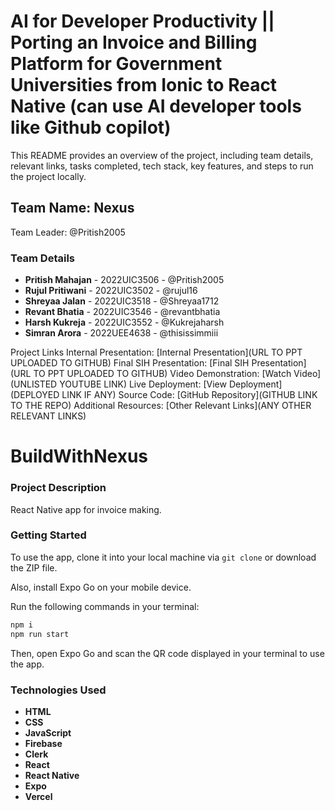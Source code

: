 # AI for Developer Productivity || Porting an Invoice and Billing Platform for Government Universities from Ionic to React Native (can use AI developer tools like Github copilot)

This README provides an overview of the project, including team details, relevant links, tasks completed, tech stack, key features, and steps to run the project locally.


## Team Name: Nexus

Team Leader: @Pritish2005

### Team Details

- **Pritish Mahajan** - 2022UIC3506 - @Pritish2005
- **Rujul Pritiwani** - 2022UIC3502 - @rujul16
- **Shreyaa Jalan**   - 2022UIC3518 - @Shreyaa1712
- **Revant Bhatia**   - 2022UIC3546 - @revantbhatia
- **Harsh Kukreja**   - 2022UIC3552 - @Kukrejaharsh
- **Simran Arora**    - 2022UEE4638 - @thisissimmiii

Project Links
Internal Presentation: [Internal Presentation](URL TO PPT UPLOADED TO GITHUB)
Final SIH Presentation: [Final SIH Presentation](URL TO PPT UPLOADED TO GITHUB)
Video Demonstration: [Watch Video](UNLISTED YOUTUBE LINK)
Live Deployment: [View Deployment](DEPLOYED LINK IF ANY)
Source Code: [GitHub Repository](GITHUB LINK TO THE REPO)
Additional Resources: [Other Relevant Links](ANY OTHER RELEVANT LINKS)


# BuildWithNexus



### Project Description

React Native app for invoice making. 

### Getting Started

To use the app, clone it into your local machine via `git clone` or download the ZIP file.

Also, install Expo Go on your mobile device.

Run the following commands in your terminal:

```bash
npm i
npm run start
```

Then, open Expo Go and scan the QR code displayed in your terminal to use the app.

### Technologies Used

- **HTML**
- **CSS**
- **JavaScript**
- **Firebase**
- **Clerk**
- **React**
- **React Native**
- **Expo** 
- **Vercel**
